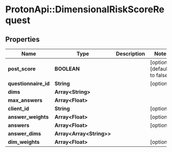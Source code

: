 # ProtonApi::DimensionalRiskScoreRequest

## Properties
Name | Type | Description | Notes
------------ | ------------- | ------------- | -------------
**post_score** | **BOOLEAN** |  | [optional] [default to false]
**questionnaire_id** | **String** |  | [optional] 
**dims** | **Array&lt;String&gt;** |  | 
**max_answers** | **Array&lt;Float&gt;** |  | 
**client_id** | **String** |  | [optional] 
**answer_weights** | **Array&lt;Float&gt;** |  | [optional] 
**answers** | **Array&lt;Float&gt;** |  | [optional] 
**answer_dims** | **Array&lt;Array&lt;String&gt;&gt;** |  | 
**dim_weights** | **Array&lt;Float&gt;** |  | [optional] 


